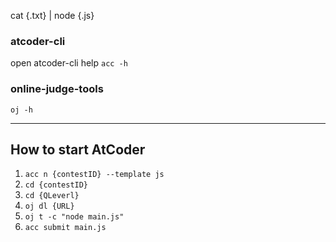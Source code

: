 cat {.txt} | node {.js}


### atcoder-cli

open atcoder-cli help
` acc -h ` 

### online-judge-tools
` oj -h `

---
## How to start AtCoder

1.  `acc n {contestID} --template js`
2.  `cd {contestID}`
3.  `cd {QLeverl}`
4.  `oj dl {URL}`
5.  `oj t -c "node main.js"`
6.  `acc submit main.js`
